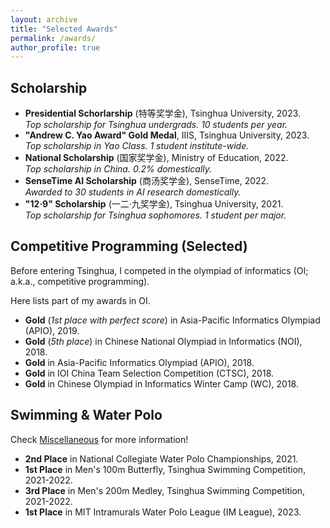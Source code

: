 ```yaml
---
layout: archive
title: "Selected Awards"
permalink: /awards/
author_profile: true
---
```


## Scholarship
* **Presidential Schorlarship** (特等奖学金), Tsinghua University, 2023.  
  *Top scholarship for Tsinghua undergrads. 10 students per year.*
* **"Andrew C. Yao Award" Gold Medal**, IIIS, Tsinghua University, 2023.  
  *Top scholarship in Yao Class. 1 student institute-wide.*
* **National Scholarship** (国家奖学金), Ministry of Education, 2022.  
  *Top scholarship in China. 0.2% domestically.*
* **SenseTime AI Scholarship** (商汤奖学金), SenseTime, 2022.  
  *Awarded to 30 students in AI research domestically.*
* **"12·9" Scholarship** (一二·九奖学金), Tsinghua University, 2021.  
  *Top scholarship for Tsinghua sophomores. 1 student per major.*

## Competitive Programming (Selected)
Before entering Tsinghua, I competed in the olympiad of informatics (OI; a.k.a., competitive programming).

Here lists part of my awards in OI.
* **Gold** (*1st place with perfect score*) in Asia-Pacific Informatics Olympiad (APIO), 2019.
* **Gold** (*5th place*) in Chinese National Olympiad in Informatics (NOI), 2018.
* **Gold** in Asia-Pacific Informatics Olympiad (APIO), 2018.
* **Gold** in IOI China Team Selection Competition (CTSC), 2018.
* **Gold** in Chinese Olympiad in Informatics Winter Camp (WC), 2018.

## Swimming & Water Polo
Check [Miscellaneous](../misc/) for more information!
* **2nd Place** in National Collegiate Water Polo Championships, 2021.
* **1st Place** in Men's 100m Butterfly, Tsinghua Swimming Competition, 2021-2022.
* **3rd Place** in Men's 200m Medley, Tsinghua Swimming Competition, 2021-2022.
* **1st Place** in MIT Intramurals Water Polo League (IM League), 2023.
